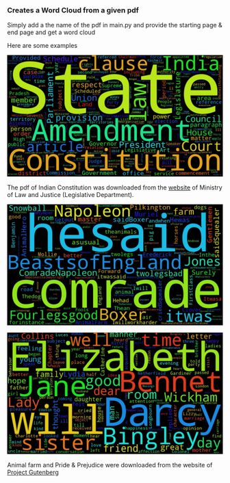 ### Creates a Word Cloud from a given pdf


Simply add a the name of the pdf in main.py and provide the starting page & end page and get a word cloud

Here are some examples

![word cloud of Indian Constitution](examples/constitution_of_india.jpeg)

The pdf of Indian Constitution was downloaded from the [website](http://indiacode.nic.in/coiweb/welcome.html) of  Ministry of Law and Justice (Legislative Department).


![word cloud of Animal Farm by George Orwell](examples/animal_farm.jpeg)


![word cloud of Pride and Prejudice by Jane Austen](examples/pride_and_prejudice.jpeg)

Animal farm and Pride & Prejudice were downloaded from the website of [Project Gutenberg](https://www.gutenberg.org/)
